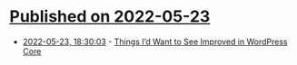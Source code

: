 # [Published on 2022-05-23](index.md)

* [2022-05-23, 18:30:03](https://news.ycombinator.com/item?id=31483120) - [Things I’d Want to See Improved in WordPress Core](https://masterwp.com/5-things-id-want-to-see-improved-in-wordpress-core/)

